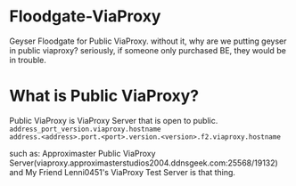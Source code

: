 # Floodgate-ViaProxy
Geyser Floodgate for Public ViaProxy. without it, why are we putting geyser in public viaproxy? seriously, if someone only purchased BE, they would be in trouble.

# What is Public ViaProxy?
Public ViaProxy is ViaProxy Server that is open to public.\
`address_port_version.viaproxy.hostname`\
`address.<address>.port.<port>.version.<version>.f2.viaproxy.hostname`

such as: Approximaster Public ViaProxy Server(viaproxy.approximasterstudios2004.ddnsgeek.com:25568/19132) and My Friend Lenni0451's ViaProxy Test Server is that thing.

#
